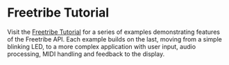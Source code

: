 # Freetribe Tutorial

Visit the [Freetribe Tutorial](https://bangcorrupt.github.io/freetribe-tutorial) 
for a series of  examples demonstrating features of the Freetribe API.
Each example builds on the last, moving from a simple blinking LED, 
to a more complex application with user input, audio processing,
MIDI handling and feedback to the display.
